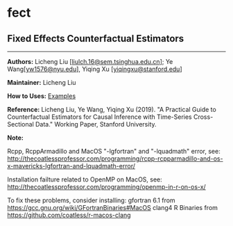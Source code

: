 # fect

## Fixed Effects Counterfactual Estimators
---

**Authors:** Licheng Liu [<liulch.16@sem.tsinghua.edu.cn>]; Ye Wang[<yw1576@nyu.edu>], Yiqing Xu [<yiqingxu@stanford.edu>]

**Maintainer:** Licheng Liu

**How to Uses:** [Examples](https://yiqingxu.org/packages/fect/fect.html)

**Reference:**  Licheng Liu, Ye Wang, Yiqing Xu (2019). "A Practical Guide to Counterfactual Estimators for Causal Inference with Time-Series Cross-Sectional Data." Working Paper, Stanford University.

**Note:**

Rcpp, RcppArmadillo and MacOS "-lgfortran" and "-lquadmath" error, see: http://thecoatlessprofessor.com/programming/rcpp-rcpparmadillo-and-os-x-mavericks-lgfortran-and-lquadmath-error/

Installation failture related to OpenMP on MacOS, see:
http://thecoatlessprofessor.com/programming/openmp-in-r-on-os-x/

To fix these problems, consider installing: 
gfortran 6.1 from https://gcc.gnu.org/wiki/GFortranBinaries#MacOS
clang4 R Binaries from https://github.com/coatless/r-macos-clang

